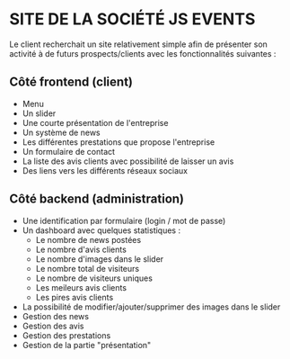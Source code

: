 # SITE DE LA SOCIÉTÉ JS EVENTS

Le client recherchait un site relativement simple afin de présenter son activité à de futurs prospects/clients avec les fonctionnalités suivantes : 

## Côté frontend (client)
* Menu
* Un slider
* Une courte présentation de l'entreprise
* Un système de news 
* Les différentes prestations que propose l'entreprise
* Un formulaire de contact
* La liste des avis clients avec possibilité de laisser un avis
* Des liens vers les différents réseaux sociaux

## Côté backend (administration)
* Une identification par formulaire (login / mot de passe)
* Un dashboard avec quelques statistiques : 
    * Le nombre de news postées
    * Le nombre d'avis clients
    * Le nombre d'images dans le slider
    * Le nombre total de visiteurs
    * Le nombre de visiteurs uniques
    * Les meileurs avis clients
    * Les pires avis clients
* La possibilité de modifier/ajouter/supprimer des images dans le slider
* Gestion des news
* Gestion des avis
* Gestion des prestations
* Gestion de la partie "présentation"